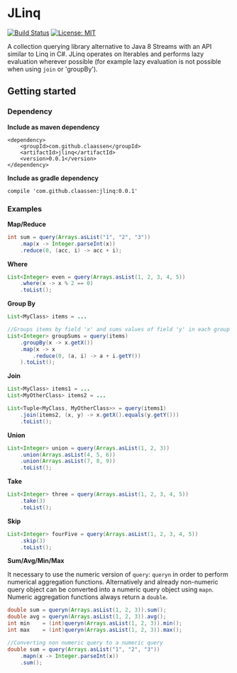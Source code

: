 # JLinq
[![Build Status](https://travis-ci.org/claassen/jlinq.svg?branch=master)](https://travis-ci.org/claassen/jlinq) [![License: MIT](https://img.shields.io/badge/License-MIT-yellow.svg)](https://opensource.org/licenses/MIT)

A collection querying library alternative to Java 8 Streams with an API similar to Linq in C#. JLinq operates on Iterables and performs lazy evaluation wherever possible (for example lazy evaluation is not possible when using `join` or 'groupBy').

## Getting started
### Dependency
**Include as maven dependency**

```
<dependency>
    <groupId>com.github.claassen</groupId>
    <artifactId>jlinq</artifactId>
    <version>0.0.1</version>
</dependency>
```

**Include as gradle dependency**

```
compile 'com.github.claassen:jlinq:0.0.1'
```

### Examples
**Map/Reduce**

```java
int sum = query(Arrays.asList("1", "2", "3"))
    .map(x -> Integer.parseInt(x))
    .reduce(0, (acc, i) -> acc + i);
```

**Where**

```java
List<Integer> even = query(Arrays.asList(1, 2, 3, 4, 5))
    .where(x -> x % 2 == 0)
    .toList();
```

**Group By**

```java
List<MyClass> items = ...

//Groups items by field 'x' and sums values of field 'y' in each group
List<Integer> groupSums = query(items)
    .groupBy(x -> x.getX())
    .map(x -> x
        .reduce(0, (a, i) -> a + i.getY())
    ).toList();
```

**Join**

```java
List<MyClass> items1 = ...
List<MyOtherClass> items2 = ...

List<Tuple<MyClass, MyOtherClass>> = query(items1)
    .join(items2, (x, y) -> x.getX().equals(y.getY()))
    .toList();
```

**Union**

```java
List<Integer> union = query(Arrays.asList(1, 2, 3))
    .union(Arrays.asList(4, 5, 6))
    .union(Arrays.asList(7, 8, 9))
    .toList();
```

**Take**

```java
List<Integer> three = query(Arrays.asList(1, 2, 3, 4, 5))
    .take(3)
    .toList();
```

**Skip**

```java
List<Integer> fourFive = query(Arrays.asList(1, 2, 3, 4, 5))
    .skip(3)
    .toList();
```

**Sum/Avg/Min/Max**

It necessary to use the numeric version of `query`: `queryn` in order to perform numerical aggregation functions. Alternatively and already non-numeric query object can be converted into a numeric query object using `mapn`. Numeric aggregation functions always return a `double`.

```java
double sum = queryn(Arrays.asList(1, 2, 3)).sum();
double avg = queryn(Arrays.asList(1, 2, 3)).avg();
int min    = (int)queryn(Arrays.asList(1, 2, 3)).min();
int max    = (int)queryn(Arrays.asList(1, 2, 3)).max();

//Converting non numeric query to a numeric query
double sum = query(Arrays.asList("1", "2", "3"))
    .mapn(x -> Integer.parseInt(x))
    .sum();
```



